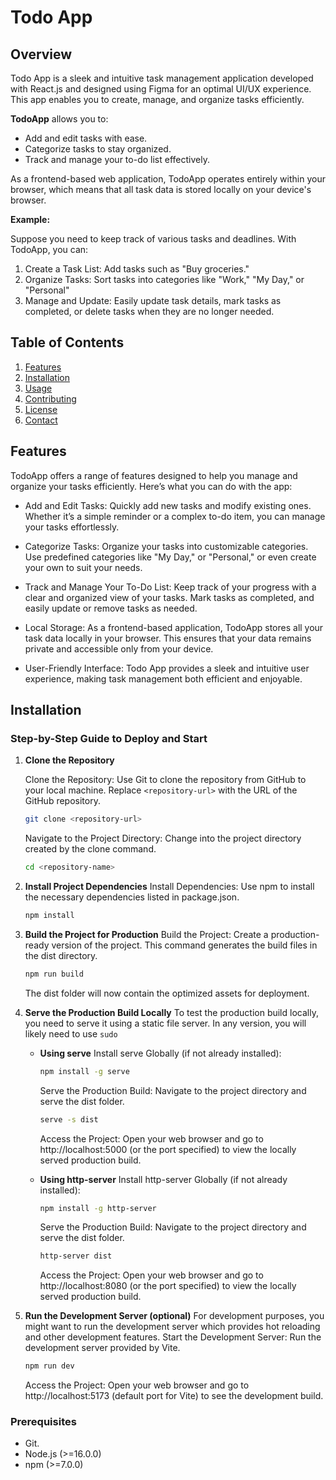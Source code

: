 # Todo App

## Overview

Todo App is a sleek and intuitive task management application developed with React.js and designed using Figma for an optimal UI/UX experience. This app enables you to create, manage, and organize tasks efficiently.

**TodoApp** allows you to:

-  Add and edit tasks with ease.
-  Categorize tasks to stay organized.
-  Track and manage your to-do list effectively.

As a frontend-based web application, TodoApp operates entirely within your browser, which means that all task data is stored locally on your device's browser.

**Example:**

Suppose you need to keep track of various tasks and deadlines. With TodoApp, you can:

1. Create a Task List: Add tasks such as "Buy groceries."
2. Organize Tasks: Sort tasks into categories like "Work," "My Day," or "Personal"
3. Manage and Update: Easily update task details, mark tasks as completed, or delete tasks when they are no longer needed.

## Table of Contents

1. [Features](##Features)
2. [Installation](##Installation)
3. [Usage](##Usage)
4. [Contributing](##Contributing)
5. [License](##License)
6. [Contact](##Contact)

## Features

TodoApp offers a range of features designed to help you manage and organize your tasks efficiently. Here’s what you can do with the app:

-  Add and Edit Tasks: Quickly add new tasks and modify existing ones. Whether it’s a simple reminder or a complex to-do item, you can manage your tasks effortlessly.

-  Categorize Tasks: Organize your tasks into customizable categories. Use predefined categories like "My Day," or "Personal," or even create your own to suit your needs.

-  Track and Manage Your To-Do List: Keep track of your progress with a clear and organized view of your tasks. Mark tasks as completed, and easily update or remove tasks as needed.

-  Local Storage: As a frontend-based application, TodoApp stores all your task data locally in your browser. This ensures that your data remains private and accessible only from your device.

-  User-Friendly Interface: Todo App provides a sleek and intuitive user experience, making task management both efficient and enjoyable.

## Installation

### Step-by-Step Guide to Deploy and Start

1. **Clone the Repository**

   Clone the Repository:
   Use Git to clone the repository from GitHub to your local machine. Replace `<repository-url>` with the URL of the GitHub repository.

   ```bash
   git clone <repository-url>
   ```

   Navigate to the Project Directory:
   Change into the project directory created by the clone command.

   ```bash
   cd <repository-name>
   ```

2. **Install Project Dependencies**
   Install Dependencies:
   Use npm to install the necessary dependencies listed in package.json.
   ```bash
   npm install
   ```
3. **Build the Project for Production**
   Build the Project:
   Create a production-ready version of the project. This command generates the build files in the dist directory.

   ```bash
   npm run build
   ```

   The dist folder will now contain the optimized assets for deployment.

4. **Serve the Production Build Locally**
   To test the production build locally, you need to serve it using a static file server.
   In any version, you will likely need to use `sudo`

   -  **Using serve**
      Install serve Globally (if not already installed):

      ```bash
      npm install -g serve
      ```

      Serve the Production Build:
      Navigate to the project directory and serve the dist folder.

      ```bash
      serve -s dist
      ```

      Access the Project:
      Open your web browser and go to http://localhost:5000 (or the port specified) to view the locally served production build.

   -  **Using http-server**
      Install http-server Globally (if not already installed):

      ```bash
      npm install -g http-server
      ```

      Serve the Production Build:
      Navigate to the project directory and serve the dist folder.

      ```bash
      http-server dist
      ```

      Access the Project:
      Open your web browser and go to http://localhost:8080 (or the port specified) to view the locally served production build.

5. **Run the Development Server (optional)**
   For development purposes, you might want to run the development server which provides hot reloading and other development features.
   Start the Development Server:
   Run the development server provided by Vite.
   ```bash
   npm run dev
   ```
   Access the Project:
   Open your web browser and go to http://localhost:5173 (default port for Vite) to see the development build.

### Prerequisites

-  Git.
-  Node.js (>=16.0.0)
-  npm (>=7.0.0)
